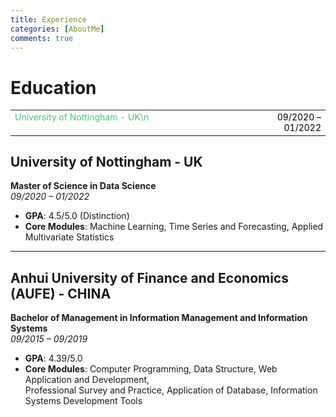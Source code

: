 ```yaml
---
title: Experience
categories: [AboutMe]
comments: true
---
```


# Education
<table style="width: 100%; border: none;">
  <tr>
    <td style="width: 80%; color: #48c774; font-size: 14px; vertical-align: top;">
      University of Nottingham - UK\n
    </td>
    <td style="width: 20%; text-align: right; color: black; font-size: 14px;">
      09/2020 – 01/2022
    </td>
  </tr>
</table>

## University of Nottingham - UK  
**Master of Science in Data Science**  
*09/2020 – 01/2022*  
- **GPA**: 4.5/5.0 (Distinction)  
- **Core Modules**: Machine Learning, Time Series and Forecasting, Applied Multivariate Statistics  

---

## Anhui University of Finance and Economics (AUFE) - CHINA  
**Bachelor of Management in Information Management and Information Systems**  
*09/2015 – 09/2019*  
- **GPA**: 4.39/5.0  
- **Core Modules**: Computer Programming, Data Structure, Web Application and Development,  
  Professional Survey and Practice, Application of Database, Information Systems Development Tools
